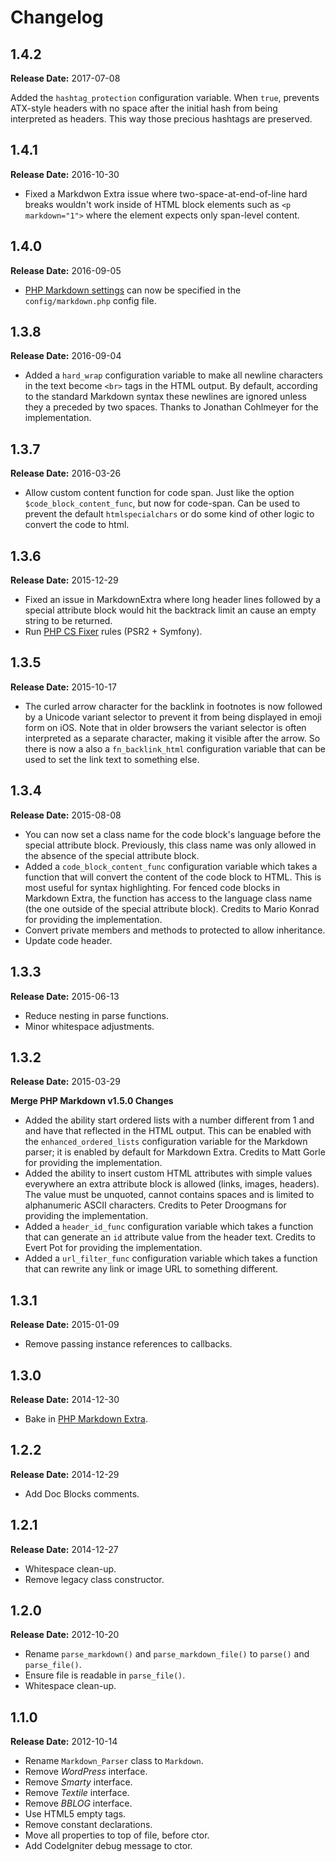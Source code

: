 # Changelog

## 1.4.2

**Release Date:** 2017-07-08

Added the `hashtag_protection` configuration variable. When `true`, prevents
ATX-style headers with no space after the initial hash from being interpreted as
headers. This way those precious hashtags are preserved.

## 1.4.1

**Release Date:** 2016-10-30

- Fixed a Markdwon Extra issue where two-space-at-end-of-line hard breaks
  wouldn't work inside of HTML block elements such as `<p markdown="1">` where
  the element expects only span-level content.

## 1.4.0

**Release Date:** 2016-09-05

- [PHP Markdown settings](https://michelf.ca/projects/php-markdown/configuration/)
  can now be specified in the `config/markdown.php` config file.

## 1.3.8

**Release Date:** 2016-09-04

- Added a `hard_wrap` configuration variable to make all newline characters in
  the text become `<br>` tags in the HTML output. By default, according to the
  standard Markdown syntax these newlines are ignored unless they a preceded by
  two spaces. Thanks to Jonathan Cohlmeyer for the implementation.

## 1.3.7

**Release Date:** 2016-03-26

- Allow custom content function for code span. Just like the option
  `$code_block_content_func`, but now for code-span. Can be used to prevent the
  default `htmlspecialchars` or do some kind of other logic to convert the code
  to html.

## 1.3.6

**Release Date:** 2015-12-29

- Fixed an issue in MarkdownExtra where long header lines followed by a special
  attribute block would hit the backtrack limit an cause an empty string to be
  returned.
- Run [PHP CS Fixer](https://github.com/FriendsOfPHP/PHP-CS-Fixer) rules (PSR2 + Symfony).

## 1.3.5

**Release Date:** 2015-10-17

- The curled arrow character for the backlink in footnotes is now followed by a
  Unicode variant selector to prevent it from being displayed in emoji form on
  iOS. Note that in older browsers the variant selector is often interpreted as
  a separate character, making it visible after the arrow. So there is now a
  also a `fn_backlink_html` configuration variable that can be used to set the
  link text to something else.

## 1.3.4

**Release Date:** 2015-08-08

- You can now set a class name for the code block's language before the special
  attribute block. Previously, this class name was only allowed in the absence
  of the special attribute block.
- Added a `code_block_content_func` configuration variable which takes a
  function that will convert the content of the code block to HTML. This is most
  useful for syntax highlighting. For fenced code blocks in Markdown Extra, the
  function has access to the language class name (the one outside of the special
  attribute block). Credits to Mario Konrad for providing the implementation.
- Convert private members and methods to protected to allow inheritance.
- Update code header.

## 1.3.3

**Release Date:** 2015-06-13

- Reduce nesting in parse functions.
- Minor whitespace adjustments.

## 1.3.2

**Release Date:** 2015-03-29

**Merge PHP Markdown v1.5.0 Changes**

- Added the ability start ordered lists with a number different from 1 and and
  have that reflected in the HTML output. This can be enabled with the
  `enhanced_ordered_lists` configuration variable for the Markdown parser; it
  is enabled by default for Markdown Extra. Credits to Matt Gorle for
  providing the implementation.
- Added the ability to insert custom HTML attributes with simple values
  everywhere an extra attribute block is allowed (links, images, headers). The
  value must be unquoted, cannot contains spaces and is limited to
  alphanumeric ASCII characters. Credits to Peter Droogmans for providing the
  implementation.
- Added a `header_id_func` configuration variable which takes a function that
  can generate an `id` attribute value from the header text. Credits to Evert
  Pot for providing the implementation.
- Added a `url_filter_func` configuration variable which takes a function that
  can rewrite any link or image URL to something different.

## 1.3.1

**Release Date:** 2015-01-09

- Remove passing instance references to callbacks.

## 1.3.0

**Release Date:** 2014-12-30

- Bake in [PHP Markdown Extra](https://michelf.ca/projects/php-markdown/extra/).

## 1.2.2

**Release Date:** 2014-12-29

- Add Doc Blocks comments.

## 1.2.1

**Release Date:** 2014-12-27

- Whitespace clean-up.
- Remove legacy class constructor.

## 1.2.0

**Release Date:** 2012-10-20

- Rename `parse_markdown()` and `parse_markdown_file()` to `parse()` and `parse_file()`.
- Ensure file is readable in `parse_file()`.
- Whitespace clean-up.

## 1.1.0

**Release Date:** 2012-10-14

- Rename `Markdown_Parser` class to `Markdown`.
- Remove *WordPress* interface.
- Remove *Smarty* interface.
- Remove *Textile* interface.
- Remove *BBLOG* interface.
- Use HTML5 empty tags.
- Remove constant declarations.
- Move all properties to top of file, before ctor.
- Add CodeIgniter debug message to ctor.
